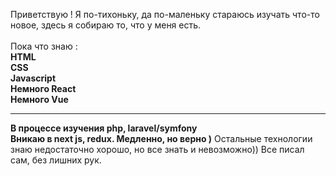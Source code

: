 Приветствую ! Я по-тихоньку, да по-маленьку стараюсь изучать что-то новое, здесь я собираю то, что у меня есть.
<br>
<br>
Пока что знаю :
<br>
<b>HTML</b>
<br>
<b>CSS</b>
<br>
<b>Javascript</b>
<br>
<b>Немного React</b>
<br>
<b>Немного Vue</b>
<hr>
<b>В процессе изучения php, laravel/symfony</b>
<br>
<b>Вникаю в next js, redux. Медленно, но верно )</b>
Остальные технологии знаю недостаточно хорошо, но все знать и невозможно)) Все писал сам, без лишних рук.
